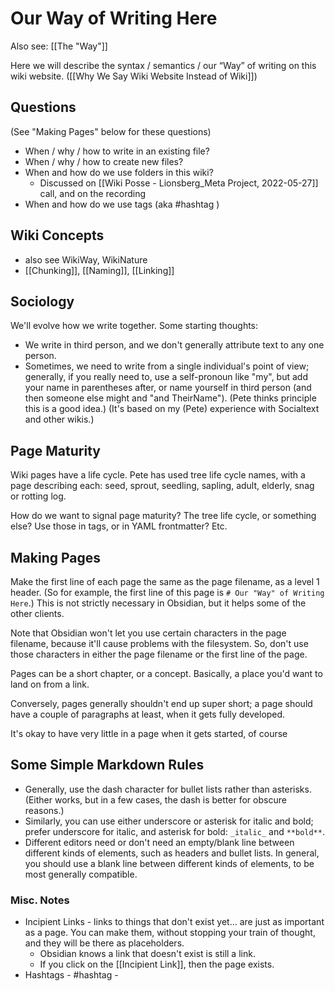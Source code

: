 # Our Way of Writing Here

Also see: [[The "Way"]]

Here we will describe the syntax / semantics / our “Way” of writing on this wiki website. ([[Why We Say Wiki Website Instead of Wiki]])

## Questions

(See "Making Pages" below for these questions)
- When / why / how to write in an existing file?
- When / why / how to create new files?
- When and how do we use folders in this wiki?
	- Discussed on [[Wiki Posse - Lionsberg_Meta Project, 2022-05-27]] call, and on the recording
- When and how do we use tags (aka #hashtag )

## Wiki Concepts

- also see WikiWay, WikiNature
- [[Chunking]], [[Naming]], [[Linking]]

## Sociology

We'll evolve how we write together.  Some starting thoughts:

- We write in third person, and we don't generally attribute text to any one person.
- Sometimes, we need to write from a single individual's point of view; generally, if you really need to, use a self-pronoun like "my", but add your name in parentheses after, or name yourself in third person (and then someone else might and "and TheirName"). (Pete thinks principle this is a good idea.) (It's based on my (Pete) experience with Socialtext and other wikis.)

## Page Maturity

Wiki pages have a life cycle.  Pete has used tree life cycle names, with a page describing each: seed, sprout, seedling, sapling, adult, elderly, snag or rotting log.

How do we want to signal page maturity?  The tree life cycle, or something else?  Use those in tags, or in YAML frontmatter? Etc.

## Making Pages

Make the first line of each page the same as the page filename, as a level 1 header.  (So for example, the first line of this page is `# Our "Way" of Writing Here`.) This is not strictly necessary in Obsidian, but it helps some of the other clients.

Note that Obsidian won't let you use certain characters in the page filename, because it'll cause problems with the filesystem. So, don't use those characters in either the page filename or the first line of the page.

Pages can be a short chapter, or a concept. Basically, a place you'd want to land on from a link.

Conversely, pages generally shouldn't end up super short; a page should have a couple of paragraphs at least, when it gets fully developed.

It's okay to have very little in a page when it gets started, of course

## Some Simple Markdown Rules

- Generally, use the dash character for bullet lists rather than asterisks. (Either works, but in a few cases, the dash is better for obscure reasons.)
- Similarly, you can use either underscore or asterisk for italic and bold; prefer underscore for italic, and asterisk for bold: `_italic_` and `**bold**`.
- Different editors need or don't need an empty/blank line between different kinds of elements, such as headers and bullet lists.  In general, you should use a blank line between different kinds of elements, to be most generally compatible.

### Misc. Notes
- Incipient Links - links to things that don't exist yet... are just as important as a page. You can make them, without stopping your train of thought, and they will be there as placeholders. 
	- Obsidian knows a link that doesn't exist is still a link. 
	- If you click on the [[Incipient Link]], then the page exists. 
- Hashtags - #hashtag - 

